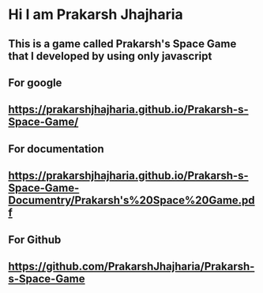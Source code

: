 # Hi I am Prakarsh Jhajharia
## This is a game called Prakarsh's Space Game that I developed by using only javascript
## For google
## https://prakarshjhajharia.github.io/Prakarsh-s-Space-Game/
## For documentation
## https://prakarshjhajharia.github.io/Prakarsh-s-Space-Game-Documentry/Prakarsh's%20Space%20Game.pdf
## For Github
## https://github.com/PrakarshJhajharia/Prakarsh-s-Space-Game
